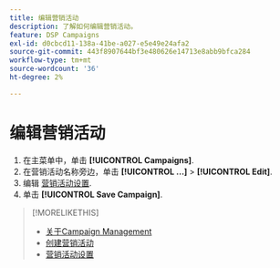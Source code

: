 ```yaml
---
title: 编辑营销活动
description: 了解如何编辑营销活动。
feature: DSP Campaigns
exl-id: d0cbcd11-138a-41be-a027-e5e49e24afa2
source-git-commit: 443f8907644bf3e480626e14713e8abb9bfca284
workflow-type: tm+mt
source-wordcount: '36'
ht-degree: 2%

---
```


# 编辑营销活动

1. 在主菜单中，单击 **[!UICONTROL Campaigns]**.
1. 在营销活动名称旁边，单击  **[!UICONTROL ...]** > **[!UICONTROL Edit]**.
1. 编辑 [营销活动设置](campaign-settings.md).
1. 单击 **[!UICONTROL Save Campaign]**.

>[!MORELIKETHIS]
>
>* [关于Campaign Management](campaign-about.md)
>* [创建营销活动](campaign-create.md)
>* [营销活动设置](campaign-settings.md)


